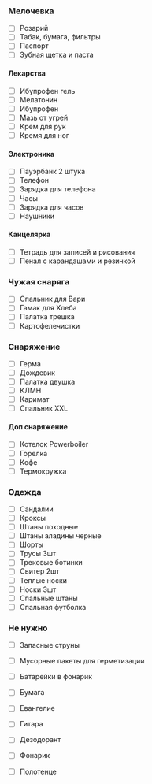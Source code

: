 ### Мелочевка
- [ ] Розарий
- [ ] Табак, бумага, фильтры
- [ ] Паспорт
- [ ] Зубная щетка и паста
#### Лекарства
- [ ] Ибупрофен гель
- [ ] Мелатонин
- [ ] Ибупрофен
- [ ] Мазь от угрей
- [ ] Крем для рук
- [ ] Кремя для ног
#### Электроника
- [ ] Пауэрбанк 2 штука
- [ ] Телефон
- [ ] Зарядка для телефона
- [ ] Часы
- [ ] Зарядка для часов
- [ ] Наушники
#### Канцелярка
- [ ] Тетрадь для записей и рисования
- [ ] Пенал с карандашами и резинкой
### Чужая снаряга
- [ ] Спальник для Вари
- [ ] Гамак для Хлеба
- [ ] Палатка трешка
- [ ] Картофелечистки
### Снаряжение
- [ ] Герма
- [ ] Дождевик
- [ ] Палатка двушка
- [ ] КЛМН
- [ ] Каримат
- [ ] Спальник XXL
#### Доп снаряжение
- [ ] Котелок Powerboiler
- [ ] Горелка
- [ ] Кофе
- [ ] Термокружка
### Одежда
- [ ] Сандалии
- [ ] Кроксы
- [ ] Штаны походные
- [ ] Штаны аладины черные
- [ ] Шорты
- [ ] Трусы 3шт
- [ ] Трековые ботинки
- [ ] Свитер 2шт
- [ ] Теплые носки
- [ ] Носки 3шт
- [ ] Спальные штаны
- [ ] Спальная футболка
### Не нужно
- [ ] Запасные струны
- [ ] Мусорные пакеты для герметизации
- [ ] Батарейки в фонарик
- [ ] Бумага
- [ ] Евангелие
- [ ] Гитара
- [ ] Дезодорант
- [ ] Фонарик
- [ ] Полотенце


